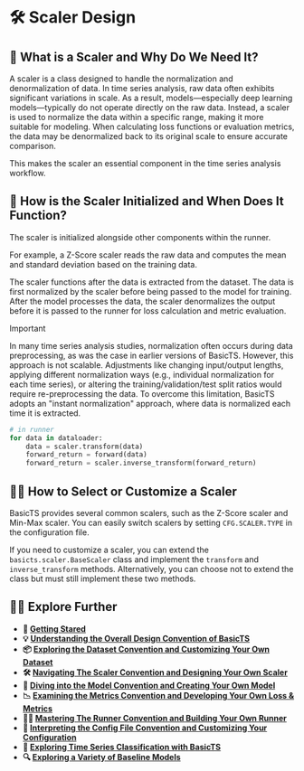 # 🛠️ Scaler Design

## 🧐 What is a Scaler and Why Do We Need It?

A scaler is a class designed to handle the normalization and denormalization of data. In time series analysis, raw data often exhibits significant variations in scale. As a result, models—especially deep learning models—typically do not operate directly on the raw data. Instead, a scaler is used to normalize the data within a specific range, making it more suitable for modeling. When calculating loss functions or evaluation metrics, the data may be denormalized back to its original scale to ensure accurate comparison.

This makes the scaler an essential component in the time series analysis workflow.

## 👾 How is the Scaler Initialized and When Does It Function?

The scaler is initialized alongside other components within the runner.

For example, a Z-Score scaler reads the raw data and computes the mean and standard deviation based on the training data.

The scaler functions after the data is extracted from the dataset. The data is first normalized by the scaler before being passed to the model for training. After the model processes the data, the scaler denormalizes the output before it is passed to the runner for loss calculation and metric evaluation.

> [!IMPORTANT]  
> In many time series analysis studies, normalization often occurs during data preprocessing, as was the case in earlier versions of BasicTS. However, this approach is not scalable. Adjustments like changing input/output lengths, applying different normalization ways (e.g., individual normalization for each time series), or altering the training/validation/test split ratios would require re-preprocessing the data. To overcome this limitation, BasicTS adopts an "instant normalization" approach, where data is normalized each time it is extracted.

```python
# in runner
for data in dataloader:
    data = scaler.transform(data)
    forward_return = forward(data)
    forward_return = scaler.inverse_transform(forward_return)
```

## 🧑‍🔧 How to Select or Customize a Scaler

BasicTS provides several common scalers, such as the Z-Score scaler and Min-Max scaler. You can easily switch scalers by setting `CFG.SCALER.TYPE` in the configuration file.

If you need to customize a scaler, you can extend the `basicts.scaler.BaseScaler` class and implement the `transform` and `inverse_transform` methods. Alternatively, you can choose not to extend the class but must still implement these two methods.

## 🧑‍💻 Explore Further

- **🎉 [Getting Stared](./getting_started.md)**
- **💡 [Understanding the Overall Design Convention of BasicTS](./overall_design.md)**
- **📦 [Exploring the Dataset Convention and Customizing Your Own Dataset](./dataset_design.md)**
- **🛠️ [Navigating The Scaler Convention and Designing Your Own Scaler](./scaler_design.md)**
- **🧠 [Diving into the Model Convention and Creating Your Own Model](./model_design.md)**
- **📉 [Examining the Metrics Convention and Developing Your Own Loss & Metrics](./metrics_design.md)**
- **🏃‍♂️ [Mastering The Runner Convention and Building Your Own Runner](./runner_design.md)**
- **📜 [Interpreting the Config File Convention and Customizing Your Configuration](./config_design.md)**
- **🎯 [Exploring Time Series Classification with BasicTS](./time_series_classification_cn.md)**
- **🔍 [Exploring a Variety of Baseline Models](../baselines/)**
